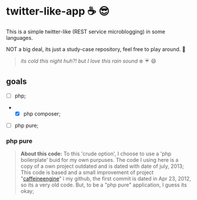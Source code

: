# twitter-like-app :coffee: :sunglasses:

This is a simple twitter-like (REST service microblogging) in some languages.

NOT a big deal, its just a study-case repository, feel free to play around. :metal:

>_its cold this night huh?! but I love this rain sound_ :snowflake: :umbrella: :smile:

## goals
- [ ] php;
- - [x] php composer;
- [ ] php pure;

### php pure
> __About this code:__
> To this 'crude option', I choose to use a 'php boilerplate' buid for my own purpuses.
> The code I using here is a copy of a own project outdated and is dated with date of july, 2013;
> This code is based and a small improvement of project "[caffeineengine](https://github.com/chroda/caffeineengine)" i my github, the first commit is dated in Apr 23, 2012, so its a very old code.
> But, to be a "php pure" application, I guess its okay;
